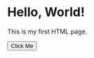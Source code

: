 <!DOCTYPE html>
<html lang="en">
<head>
  <meta charset="UTF-8">
  <meta name="viewport" content="width=device-width, initial-scale=1.0">
  <title>My First Web Page</title>
</head>
<body>
  <h1>Hello, World!</h1>
  <p>This is my first HTML page.</p>

  <button onclick="alert('Hello from JavaScript!')">Click Me</button>
</body>
</html>

